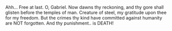 Ahh… Free at last. O, Gabriel. Now dawns thy reckoning, and thy gore shall glisten before the temples of man. Creature of steel, my gratitude upon thee for my freedom. But the crimes thy kind have committed against humanity are NOT forgotten. And thy punishment.. is DEATH!
